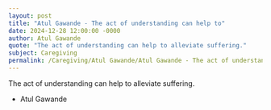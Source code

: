 ```yaml
---
layout: post
title: "Atul Gawande - The act of understanding can help to"
date: 2024-12-28 12:00:00 -0000
author: Atul Gawande
quote: "The act of understanding can help to alleviate suffering."
subject: Caregiving
permalink: /Caregiving/Atul Gawande/Atul Gawande - The act of understanding can help to
---
```


The act of understanding can help to alleviate suffering.

- Atul Gawande
